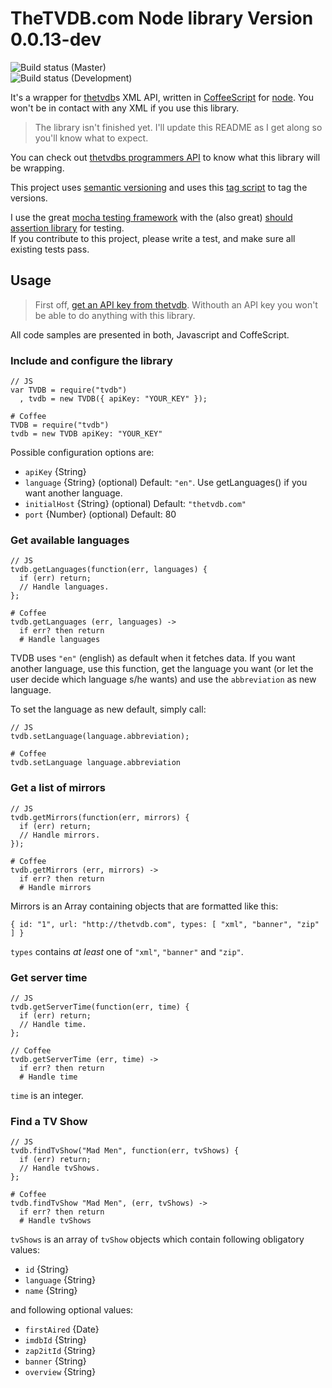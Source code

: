 # TheTVDB.com Node library Version 0.0.13-dev


![Build status](https://travis-ci.org/enyo/node-tvdb.png?branch=master) (Master)  
![Build status](https://travis-ci.org/enyo/node-tvdb.png) (Development)


It's a wrapper for [thetvdb][]s XML API, written in [CoffeeScript][] for [node][].
You won't be in contact with any XML if you use this library.

> The library isn't finished yet. I'll update this README as I get along so
> you'll know what to expect.

You can check out [thetvdbs programmers API](http://thetvdb.com/wiki/index.php?title=Programmers_API)
to know what this library will be wrapping.

[node]: http://nodejs.org/
[thetvdb]: http://www.thetvdb.com/
[coffeescript]: http://coffeescript.org/


This project uses [semantic versioning](http://semver.org/) and uses this [tag script](https://github.com/enyo/tag) to tag the versions.

I use the great [mocha testing framework](http://visionmedia.github.com/mocha/) with the (also great) [should assertion library](https://github.com/visionmedia/should.js) for testing.  
If you contribute to this project, please write a test, and make sure all existing tests pass.

## Usage

> First off, [get an API key from thetvdb](http://thetvdb.com/?tab=apiregister).
> Withouth an API key you won't be able to do anything with this library.


All code samples are presented in both, Javascript and CoffeScript.

### Include and configure the library

    // JS
    var TVDB = require("tvdb")
      , tvdb = new TVDB({ apiKey: "YOUR_KEY" });

    # Coffee
    TVDB = require("tvdb")
    tvdb = new TVDB apiKey: "YOUR_KEY"

Possible configuration options are:

  - `apiKey` {String}
  - `language` {String} (optional) Default: `"en"`. Use getLanguages() if you want another language.
  - `initialHost` {String} (optional) Default: `"thetvdb.com"`
  - `port` {Number} (optional) Default: 80

### Get available languages

    // JS
    tvdb.getLanguages(function(err, languages) {
      if (err) return;
      // Handle languages.
    };

    # Coffee
    tvdb.getLanguages (err, languages) ->
      if err? then return
      # Handle languages

TVDB uses `"en"` (english) as default when it fetches data. If you want another language, use this function, get the language
you want (or let the user decide which language s/he wants) and use the `abbreviation` as new language.

To set the language as new default, simply call:

    // JS
    tvdb.setLanguage(language.abbreviation);
    
    # Coffee
    tvdb.setLanguage language.abbreviation

### Get a list of mirrors

    // JS
    tvdb.getMirrors(function(err, mirrors) {
      if (err) return;
      // Handle mirrors.
    });

    # Coffee
    tvdb.getMirrors (err, mirrors) ->
      if err? then return
      # Handle mirrors

Mirrors is an Array containing objects that are formatted like this:

    { id: "1", url: "http://thetvdb.com", types: [ "xml", "banner", "zip" ] }

`types` contains *at least* one of `"xml"`, `"banner"` and `"zip"`.



### Get server time

    // JS
    tvdb.getServerTime(function(err, time) {
      if (err) return;
      // Handle time.
    };

    // Coffee
    tvdb.getServerTime (err, time) ->
      if err? then return
      # Handle time

`time` is an integer.


### Find a TV Show

    // JS
    tvdb.findTvShow("Mad Men", function(err, tvShows) {
      if (err) return;
      // Handle tvShows.
    };

    # Coffee
    tvdb.findTvShow "Mad Men", (err, tvShows) ->
      if err? then return
      # Handle tvShows

`tvShows` is an array of `tvShow` objects which contain following obligatory values:

  - `id` {String}
  - `language` {String}
  - `name` {String}

and following optional values:

  - `firstAired` {Date}
  - `imdbId` {String}
  - `zap2itId` {String}
  - `banner` {String}
  - `overview` {String}



